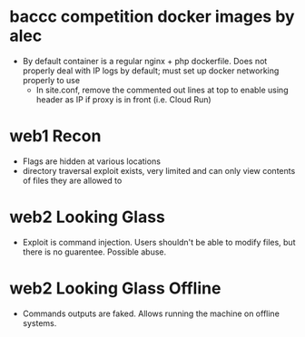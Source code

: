 # baccc competition docker images by alec
- By default container is a regular nginx + php dockerfile. Does not properly deal with IP logs by default; must set up docker networking properly to use
	- In site.conf, remove the commented out lines at top to enable using header as IP if proxy is in front (i.e. Cloud Run)
# web1 Recon
- Flags are hidden at various locations
- directory traversal exploit exists, very limited and can only view contents of files they are allowed to
# web2 Looking Glass
- Exploit is command injection. Users shouldn't be able to modify files, but there is no guarentee. Possible abuse.
# web2 Looking Glass Offline
- Commands outputs are faked. Allows running the machine on offline systems.